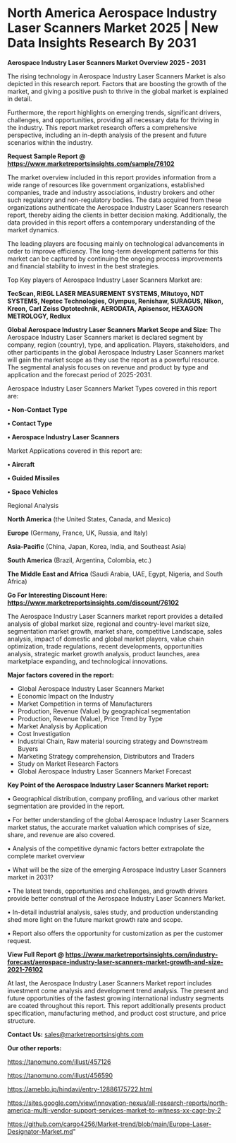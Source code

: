 # North America Aerospace Industry Laser Scanners Market 2025 | New Data Insights Research By 2031

<Strong> Aerospace Industry Laser Scanners Market Overview 2025 - 2031</strong>

The rising technology in Aerospace Industry Laser Scanners Market is also depicted in this research report. Factors that are boosting the growth of the market, and giving a positive push to thrive in the global market is explained in detail.

Furthermore, the report highlights on emerging trends, significant drivers, challenges, and opportunities, providing all necessary data for thriving in the industry. This report market research offers a comprehensive perspective, including an in-depth analysis of the present and future scenarios within the industry.

<strong>Request Sample Report @ <a href=https://www.marketreportsinsights.com/sample/76102>https://www.marketreportsinsights.com/sample/76102</a></strong>

The market overview included in this report provides information from a wide range of resources like government organizations, established companies, trade and industry associations, industry brokers and other such regulatory and non-regulatory bodies. The data acquired from these organizations authenticate the Aerospace Industry Laser Scanners research report, thereby aiding the clients in better decision making. Additionally, the data provided in this report offers a contemporary understanding of the market dynamics.

The leading players are focusing mainly on technological advancements in order to improve efficiency. The long-term development patterns for this market can be captured by continuing the ongoing process improvements and financial stability to invest in the best strategies.

Top Key players of Aerospace Industry Laser Scanners Market are:

<strong>TecScan, RIEGL LASER MEASUREMENT SYSTEMS, Mitutoyo, NDT SYSTEMS, Neptec Technologies, Olympus, Renishaw, SURAGUS, Nikon, Kreon, Carl Zeiss Optotechnik, AERODATA, Apisensor, HEXAGON METROLOGY, Redlux</strong>

<strong><b>Global Aerospace Industry Laser Scanners Market Scope and Size:</b></strong>
The Aerospace Industry Laser Scanners market is declared segment by company, region (country), type, and application. Players, stakeholders, and other participants in the global Aerospace Industry Laser Scanners market will gain the market scope as they use the report as a powerful resource. The segmental analysis focuses on revenue and product by type and application and the forecast period of 2025-2031.

Aerospace Industry Laser Scanners Market Types covered in this report are:

<strong>• Non-Contact Type

• Contact Type

• Aerospace Industry Laser Scanners</strong>

Market Applications covered in this report are:

<strong>• Aircraft

• Guided Missiles

• Space Vehicles</strong> 

Regional Analysis

<strong>North America</strong> (the United States, Canada, and Mexico)

<strong>Europe</strong> (Germany, France, UK, Russia, and Italy)

<strong>Asia-Pacific</strong> (China, Japan, Korea, India, and Southeast Asia)

<strong>South America</strong> (Brazil, Argentina, Colombia, etc.)

<strong>The Middle East and Africa</strong> (Saudi Arabia, UAE, Egypt, Nigeria, and South Africa)

<strong>Go For Interesting Discount Here: <a href=https://www.marketreportsinsights.com/discount/76102>https://www.marketreportsinsights.com/discount/76102</a></strong>

The Aerospace Industry Laser Scanners market report provides a detailed analysis of global market size, regional and country-level market size, segmentation market growth, market share, competitive Landscape, sales analysis, impact of domestic and global market players, value chain optimization, trade regulations, recent developments, opportunities analysis, strategic market growth analysis, product launches, area marketplace expanding, and technological innovations.

<strong><b>Major factors covered in the report:</b></strong>
<ul>
  <li>Global Aerospace Industry Laser Scanners Market </li>
  <li>Economic Impact on the Industry</li>
  <li>Market Competition in terms of Manufacturers</li>
  <li>Production, Revenue (Value) by geographical segmentation</li>
  <li>Production, Revenue (Value), Price Trend by Type</li>
  <li>Market Analysis by Application</li>
  <li>Cost Investigation</li>
  <li>Industrial Chain, Raw material sourcing strategy and Downstream Buyers</li>
  <li>Marketing Strategy comprehension, Distributors and Traders</li>
  <li>Study on Market Research Factors</li>
  <li>Global Aerospace Industry Laser Scanners Market Forecast</li>
</ul>

<strong><b>Key Point of the Aerospace Industry Laser Scanners Market report:</b></strong>

• Geographical distribution, company profiling, and various other market segmentation are provided in the report.

• For better understanding of the global Aerospace Industry Laser Scanners market status, the accurate market valuation which comprises of size, share, and revenue are also covered.

• Analysis of the competitive dynamic factors better extrapolate the complete market overview

• What will be the size of the emerging Aerospace Industry Laser Scanners market in 2031?

• The latest trends, opportunities and challenges, and growth drivers provide better construal of the Aerospace Industry Laser Scanners Market.

• In-detail industrial analysis, sales study, and production understanding shed more light on the future market growth rate and scope.

• Report also offers the opportunity for customization as per the customer request.

<strong><b>View Full Report @ <a href=https://www.marketreportsinsights.com/industry-forecast/aerospace-industry-laser-scanners-market-growth-and-size-2021-76102>https://www.marketreportsinsights.com/industry-forecast/aerospace-industry-laser-scanners-market-growth-and-size-2021-76102</a></b></strong>


At last, the Aerospace Industry Laser Scanners Market report includes investment come analysis and development trend analysis. The present and future opportunities of the fastest growing international industry segments are coated throughout this report. This report additionally presents product specification, manufacturing method, and product cost structure, and price structure.

<strong>Contact Us:</strong>
sales@marketreportsinsights.com

<strong>Our other reports:</strong>

<a href=https://tanomuno.com/illust/457126>https://tanomuno.com/illust/457126</a>

<a href=https://tanomuno.com/illust/456590>https://tanomuno.com/illust/456590</a>

<a href=https://ameblo.jp/hindavi/entry-12886175722.html>https://ameblo.jp/hindavi/entry-12886175722.html</a>

<a href=https://sites.google.com/view/innovation-nexus/all-research-reports/north-america-multi-vendor-support-services-market-to-witness-xx-cagr-by-2>https://sites.google.com/view/innovation-nexus/all-research-reports/north-america-multi-vendor-support-services-market-to-witness-xx-cagr-by-2</a>

<a href=https://github.com/cargo4256/Market-trend/blob/main/Europe-Laser-Designator-Market.md>https://github.com/cargo4256/Market-trend/blob/main/Europe-Laser-Designator-Market.md</a>"
